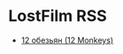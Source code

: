 # LostFilm RSS

* [12 обезьян (12 Monkeys)](https://cdn.rawgit.com/onrik/lostrss/master/rss/236.xml)
